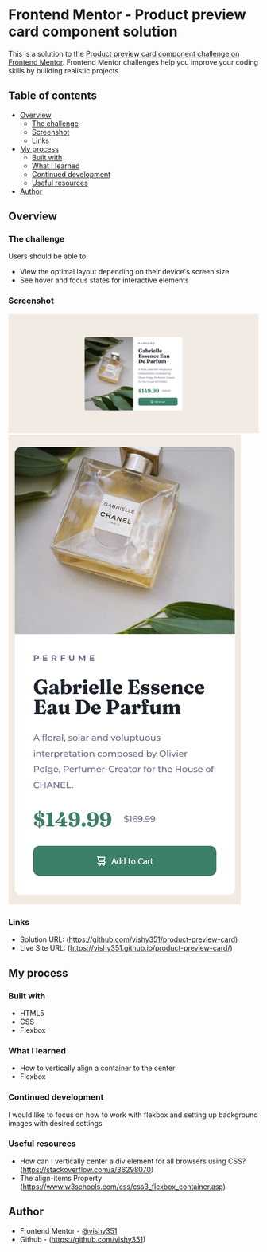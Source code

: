 # Frontend Mentor - Product preview card component solution

This is a solution to the [Product preview card component challenge on Frontend Mentor](https://www.frontendmentor.io/challenges/product-preview-card-component-GO7UmttRfa). Frontend Mentor challenges help you improve your coding skills by building realistic projects.

## Table of contents

- [Overview](#overview)
  - [The challenge](#the-challenge)
  - [Screenshot](#screenshot)
  - [Links](#links)
- [My process](#my-process)
  - [Built with](#built-with)
  - [What I learned](#what-i-learned)
  - [Continued development](#continued-development)
  - [Useful resources](#useful-resources)
- [Author](#author)

## Overview

### The challenge

Users should be able to:

- View the optimal layout depending on their device's screen size
- See hover and focus states for interactive elements

### Screenshot

![desktop-view](./images/desktop-view-screenshot.png)
![mobile-view](./images/mobile-view-screenshot.png)

### Links

- Solution URL: (https://github.com/vishy351/product-preview-card)
- Live Site URL: (https://vishy351.github.io/product-preview-card/)

## My process

### Built with

- HTML5
- CSS
- Flexbox

### What I learned

- How to vertically align a container to the center
- Flexbox

### Continued development

 I would like to focus on how to work with flexbox and setting up background images with desired settings

### Useful resources

- How can I vertically center a div element for all browsers using CSS? (https://stackoverflow.com/a/36298070)
- The align-items Property (https://www.w3schools.com/css/css3_flexbox_container.asp)

## Author

- Frontend Mentor - [@vishy351](https://www.frontendmentor.io/profile/vishy351)
- Github - (https://github.com/vishy351)
